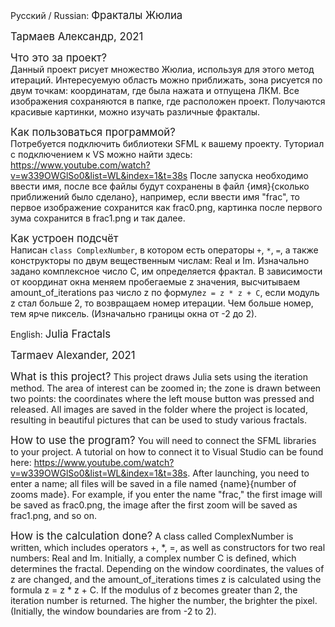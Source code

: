 Русский / Russian:
<big>Фракталы Жюлиа</big>

<big>Тармаев Александр, 2021</big>

<big>Что это за проект?</big>  
Данный проект рисует множество Жюлиа, используя для этого метод 
итераций. Интересуемую область можно приближать, зона рисуется по
двум точкам: координатам, где была нажата и отпущена ЛКМ. Все 
изображения сохраняются в папке, где расположен проект. Получаются
красивые картинки, можно изучать различные фракталы.

<big>Как пользоваться программой?</big>  
Потребуется подключить библиотеки SFML к вашему проекту. 
Туториал с подключением к VS можно найти здесь: https://www.youtube.com/watch?v=w339OWGlSo0&list=WL&index=1&t=38s
После запуска необходимо ввести имя, после все файлы будут
сохранены в файл {имя}{сколько приближений было сделано}, 
например, если ввести имя "frac", то первое изображение
сохранится как frac0.png, картинка после первого зума
сохранится в frac1.png и так далее.

<big>Как устроен подсчёт</big>  
Написан `class ComplexNumber`, в котором есть операторы `+`, 
`*`, `=`, а также конструкторы по двум вещественным числам:
Real и Im. Изначально задано комплексное число C, им определяется
фрактал. В зависимости от координат окна меняем пробегаемые z 
значения, высчитываем amount_of_iterations раз число z 
по формуле`z = z * z + C`, если модуль z стал больше 2, 
то возвращаем номер итерации. Чем больше номер, 
тем ярче пиксель. (Изначально границы окна от -2 до 2).

English:
<big>Julia Fractals</big>

<big>Tarmaev Alexander, 2021</big>

<big>What is this project?</big>
This project draws Julia sets using the iteration method. The area of interest can be zoomed in; the zone is drawn between two points: the coordinates where the left mouse button was pressed and released. All images are saved in the folder where the project is located, resulting in beautiful pictures that can be used to study various fractals.

<big>How to use the program?</big>
You will need to connect the SFML libraries to your project. A tutorial on how to connect it to Visual Studio can be found here: https://www.youtube.com/watch?v=w339OWGlSo0&list=WL&index=1&t=38s. After launching, you need to enter a name; all files will be saved in a file named {name}{number of zooms made}. For example, if you enter the name "frac," the first image will be saved as frac0.png, the image after the first zoom will be saved as frac1.png, and so on.

<big>How is the calculation done?</big>
A class called ComplexNumber is written, which includes operators +, *, =, as well as constructors for two real numbers: Real and Im. Initially, a complex number C is defined, which determines the fractal. Depending on the window coordinates, the values of z are changed, and the amount_of_iterations times z is calculated using the formula z = z * z + C. If the modulus of z becomes greater than 2, the iteration number is returned. The higher the number, the brighter the pixel. (Initially, the window boundaries are from -2 to 2).
